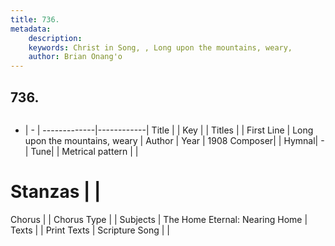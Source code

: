 ```yaml
---
title: 736. 
metadata:
    description: 
    keywords: Christ in Song, , Long upon the mountains, weary, 
    author: Brian Onang'o
---
```



## 736. 

```txt

```

- |   -  |
-------------|------------|
Title |  |
Key |  |
Titles |  |
First Line | Long upon the mountains, weary |
Author | 
Year | 1908
Composer|  |
Hymnal|  - |
Tune|  |
Metrical pattern | |
# Stanzas |  |
Chorus |  |
Chorus Type |  |
Subjects | The Home Eternal: Nearing Home |
Texts |  |
Print Texts | 
Scripture Song |  |
  
